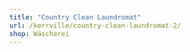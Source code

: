 ```yaml
---
title: "Country Clean Laundromat"
url: /kerrville/country-clean-laundromat-2/
shop: Wäscherei
---
```

